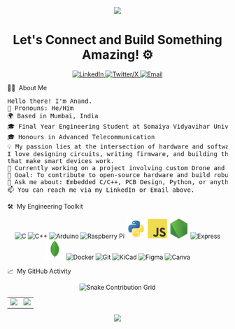 <!--
Welcome to your new GitHub Profile README!
This template is inspired by modern, clean profile designs and is tailored for a tech & hardware theme.
-->

<!-- 1. HEADER BANNER -->

<!-- This uses 'capsule-render' just like the example, but with a techy color scheme. -->

<p align="center">
<img src="https://www.google.com/search?q=https://capsule-render.vercel.app/api%3Ftype%3Dwaving%26color%3Dgradient%26gradient%3D0:040912,100:0B253A%26text%3DHey!%2520I%27m%2520Anand.%26height%3D300%26section%3Dheader"/>
</p>

<!-- 2. CONNECT WITH ME -->

<h1 align="center">
Let's Connect and Build Something Amazing! ⚙️
</h1>
<p align="center">
<!-- Replace '#' with your actual social media links -->
<a href="https://www.google.com/search?q=https://www.linkedin.com/in/anandtiwari0305/" target="_blank">
<img height="50" src="https://user-images.githubusercontent.com/46517096/166973395-19676cd8-f8ec-4abf-83ff-da8243505b82.png" alt="LinkedIn"/>
</a>
<a href="https://www.google.com/search?q=https://twitter.com/your-twitter-username/" target="_blank">
<!-- Using a generic Twitter icon for a cleaner look -->
<img height="50" src="https://user-images.githubusercontent.com/46517096/166974368-9798f39f-1f46-499c-b14e-81f0a3f83a06.png" alt="Twitter/X"/>
</a>
<a href="mailto:anandpt05@gmail.com">
<!-- Using a generic Mail icon -->
<img height="50" src="https://www.google.com/search?q=https://user-images.githubusercontent.com/46517096/166974305-b9a5c895-2460-4880-9931-4b2a33f4a478.png" alt="Email"/>
</a>
</p>

👨‍💻  About Me
<!-- The <pre> tag gives it a nice, code-like feel. Edit the text inside! -->

<pre>
Hello there! I'm Anand.
🔩 Pronouns: He/Him
🌍 Based in Mumbai, India
🎓 Final Year Engineering Student at Somaiya Vidyavihar University, specializing in Electronics and Telecommunication.
🎓 Honours in Advanced Telecommunication 
💡 My passion lies at the intersection of hardware and software.
I love designing circuits, writing firmware, and building the backend systems
that make smart devices work.
🔭 Currently working on a project involving custom Drone and Autonomous Systems.
🎯 Goal: To contribute to open-source hardware and build robust IoT solutions.
💬 Ask me about: Embedded C/C++, PCB Design, Python, or anything !
📫 You can reach me via my LinkedIn or Email above.
</pre>

🛠️  My Engineering Toolkit
<p align="center">
<!-- Hardware & Embedded Systems -->
<img src="https://cdn.jsdelivr.net/gh/devicons/devicon@latest/icons/c/c-original.svg" alt="C" width="45" height="45"/>
<img src="https://cdn.jsdelivr.net/gh/devicons/devicon/icons/cplusplus/cplusplus-original.svg" alt="C++" width="45" height="45"/>
<img src="https://cdn.jsdelivr.net/gh/devicons/devicon@latest/icons/arduino/arduino-original.svg" alt="Arduino" width="45" height="45"/>
<img src="https://www.google.com/search?q=https://cdn.jsdelivr.net/gh/devicons/devicon/icons/raspberrypi/raspberrypi-original.svg" alt="Raspberry Pi" width="45" height="45"/>
<img src="https://raw.githubusercontent.com/devicons/devicon/master/icons/python/python-original.svg" alt="Python" width="45" height="45"/>
<!-- Software & Backend -->
<img src="https://raw.githubusercontent.com/devicons/devicon/master/icons/javascript/javascript-original.svg" alt="JavaScript" width="45" height="45" />
<img src="https://raw.githubusercontent.com/devicons/devicon/master/icons/nodejs/nodejs-original.svg" alt="Node.js" width="45" height="45" />
<img src="https://www.google.com/search?q=https://cdn.jsdelivr.net/gh/devicons/devicon%40latest/icons/express/express-original-wordmark.svg" alt="Express" width="45" height="45"/>
<img src="https://raw.githubusercontent.com/devicons/devicon/master/icons/mongodb/mongodb-original.svg" alt="MongoDB" width="45" height="45" />
<img src="https://cdn.jsdelivr.net/gh/devicons/devicon/icons/docker/docker-original.svg" alt="Docker" width="45" height="45"/>
<img src="https://cdn.jsdelivr.net/gh/devicons/devicon/icons/git/git-original.svg" alt="Git" width="45" height="45"/>
<!-- Design & Prototyping -->
<img src="https://www.google.com/search?q=https://cdn.jsdelivr.net/gh/devicons/devicon%40latest/icons/kicad/kicad-original.svg" alt="KiCad" width="45" height="45"/>
<img src="https://cdn.jsdelivr.net/gh/devicons/devicon/icons/figma/figma-original.svg" alt="Figma" width="45" height="45"/>
<img src="https://cdn.jsdelivr.net/gh/devicons/devicon@latest/icons/canva/canva-original.svg" alt="Canva" width="45" height="45"/>
</p>

📈  My GitHub Activity
<!-- The snake animation is a great touch from the example! -->

<!-- Make sure to change the username in the link to your own. -->

<p align="center">
<img src="https://github.com/[YOUR_USERNAME]/[YOUR_USERNAME]/blob/output/github-contribution-grid-snake.svg" alt="Snake Contribution Grid">
</p>

<!-- GitHub Stats & Top Languages - using a techy 'tokyonight' theme -->

<table align="center">
<tr>
<td>
<picture>
<source
srcset="https://github-readme-stats.vercel.app/api?username=[YOUR_USERNAME]&show_icons=true&rank_icon=github&include_all_commits=true&line_height=24&theme=tokyonight"
media="(prefers-color-scheme: dark)"
/>
<source
srcset="https://github-readme-stats.vercel.app/api?username=[YOUR_USERNAME]&show_icons=true&rank_icon=github&include_all_commits=true&line_height=24"
media="(prefers-color-scheme: light), (prefers-color-scheme: no-preference)"
/>
<img src="https://github-readme-stats.vercel.app/api?username=[YOUR_USERNAME]&show_icons=true&rank_icon=github&include_all_commits=true&line_height=24" />
</picture>
</td>
<td>
<picture>
<source
srcset="https://www.google.com/search?q=https://github-readme-stats.vercel.app/api/top-langs%3Fusername%3D[YOUR_USERNAME]&layout=compact&langs_count=8&theme=tokyonight&card_width=320"
media="(prefers-color-scheme: dark)"
/>
<source
srcset="https://www.google.com/search?q=https://github-readme-stats.vercel.app/api/top-langs%3Fusername%3D[YOUR_USERNAME]&layout=compact&langs_count=8&card_width=320"
media="(prefers-color-scheme: light), (prefers-color-scheme: no-preference)"
/>
<img src="https://www.google.com/search?q=https://github-readme-stats.vercel.app/api/top-langs%3Fusername%3D[YOUR_USERNAME]&layout=compact&langs_count=8&card_width=320" />
</picture>
</td>
</tr>
</table>

<!-- 5. FOOTER BANNER -->

<p align="center">
<img src="https://www.google.com/search?q=https://capsule-render.vercel.app/api%3Ftype%3Dwaving%26color%3Dgradient%26gradient%3D0:0B253A,100:040912%26text%3DThanks%2520for%2520visiting!%26height%3D300%26section%3Dfooter"/>
</p>
